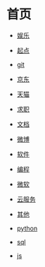 # 首页


<div id = "首"></div>
<script src = "./js/首.js"></script>


* [娱乐](网页/娱乐.html)
* [起点](网页/起点.html)
* [git](网页/git.html)


* [京东](网页/京东.html)
* [天猫](网页/天猫.html)


* [求职](网页/求职.html)
* [文档](网页/文档.html)


* [微博](网页/微博.html)
* [软件](网页/软件.html)


* [编程](网页/编程.html)
* [微软](网页/微软.html)
* [云服务](网页/云服务.html)
* [其他](网页/其他.html)


* [python](网页/python.html)
* [sql](网页/sql.html)
* [js](网页/js.html)

